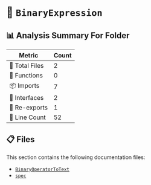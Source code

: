 # 📁 `BinaryExpression`

## 📊 Analysis Summary For Folder

| Metric | Count |
|--------|-------|
| 📁 Total Files | 2 |
| 🔧 Functions | 0 |
| 📦 Imports | 7 |
| 📐 Interfaces | 2 |
| 🔄 Re-exports | 1 |
| 🔢 Line Count | 52 |


## 📋 Files

This section contains the following documentation files:

- [`BinaryOperatorToText`](./BinaryOperatorToText.md)
- [`spec`](./spec.md)